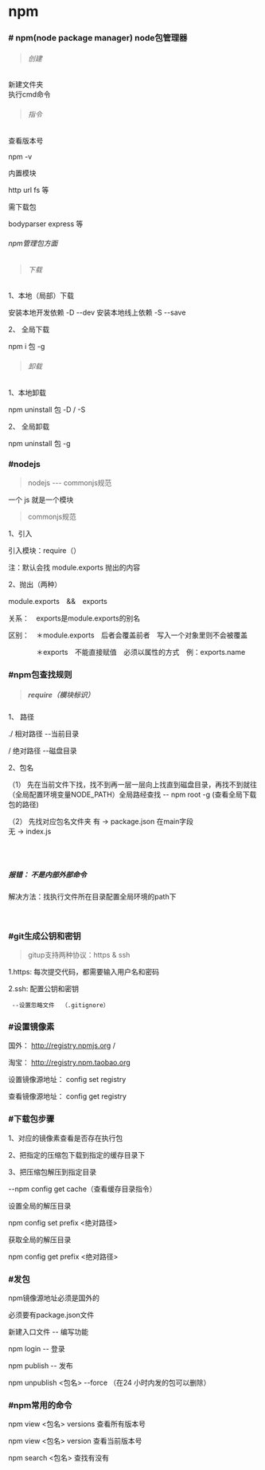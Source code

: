 #  **npm**
###  # npm(node package manager) node包管理器
> 
> 
> ######   创建
 新建文件夹 <br>
 执行cmd命令 <br>
> 
> ######   指令
   查看版本号 <br>

npm -v

   内置模块 <br>

 http  url  fs 等<br>

  需下载包<br>

 bodyparser  express 等<br>



 ######   npm管理包方面
 
> ######    下载 <br>
  1、本地（局部）下载<br>

安装本地开发依赖    -D --dev
安装本地线上依赖    -S --save

 2、 全局下载<br>

npm i 包  -g

 > ######    卸载 <br>
   1、本地卸载<br>

npm uninstall 包  -D / -S

 2、 全局卸载<br>

npm uninstall 包  -g

###   #nodejs
> nodejs --- commonjs规范



一个 js 就是一个模块<br>


>  commonjs规范

 1、引入
 


引入模块：require（）  <br>

注：默认会找 module.exports 抛出的内容 


2、抛出（两种）


module.exports　&&　exports

关系：　exports是module.exports的别名<br>

区别：　＊module.exports　后者会覆盖前者　写入一个对象里则不会被覆盖<br>

　　　　＊exports　不能直接赋值　必须以属性的方式　例：exports.name


###   #npm包查找规则

> #####  require（模块标识）

1、 路径<br>



./  相对路径    --当前目录<br>

 /  绝对路径    --磁盘目录
 


2、包名<br>

   （1） 先在当前文件下找，找不到再一层一层向上找直到磁盘目录，再找不到就往（全局配置环境变量NODE_PATH）全局路经查找
          -- npm root -g (查看全局下载包的路径)<br>
          
   （2） 先找对应包名文件夹    有  ->  package.json   在main字段      
                             无  ->  index.js
                             

<br><br>
##### 报错： 不是内部外部命令

解决方法：找执行文件所在目录配置全局环境的path下<br><br><br>


###   #git生成公钥和密钥

> gitup支持两种协议：https & ssh


1.https: 每次提交代码，都需要输入用户名和密码

2.ssh: 配置公钥和密钥

     --设置忽略文件  （.gitignore）


### #设置镜像素


国外：  http://registry.npmjs.org /

淘宝：  http://registry.npm.taobao.org 


设置镜像源地址： config  set  registry

查看镜像源地址： config  get  registry




### #下载包步骤

1、对应的镜像素查看是否存在执行包

2、把指定的压缩包下载到指定的缓存目录下

3、把压缩包解压到指定目录

   --npm config get cache（查看缓存目录指令）




设置全局的解压目录

npm config set prefix <绝对路径>

获取全局的解压目录

npm config get prefix <绝对路径>

### #发包

npm镜像源地址必须是国外的

必须要有package.json文件

新建入口文件               -- 编写功能

npm login                 -- 登录 

npm publish               -- 发布

npm unpublish <包名> --force     （在24 小时内发的包可以删除）


### #npm常用的命令

npm view <包名> versions    查看所有版本号

npm view <包名> version     查看当前版本号

npm search <包名>           查找有没有


